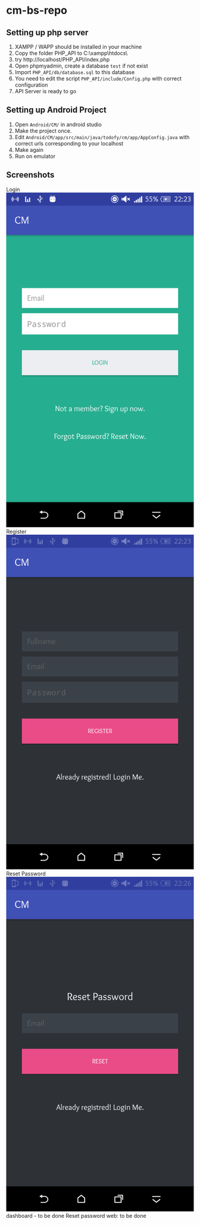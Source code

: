 # cm-bs-repo

## Setting up php server
1. XAMPP / WAPP should be installed in your machine
2. Copy the folder PHP_API to C:\xampp\htdocs\
3. try http://localhost/PHP_API/index.php
4. Open phpmyadmin, create a database `test` if not exist
5. Import `PHP_API/db/database.sql` to this database
6. You need to edit the script `PHP_API/include/Config.php` with correct configuration
7. API Server is ready to go


## Setting up Android Project
1. Open `Android/CM/` in android studio
2. Make the project once.
3. Edit `Android/CM/app/src/main/java/todofy/cm/app/AppConfig.java` with correct urls corresponding to your localhost
4. Make again
5. Run on emulator

## Screenshots
Login ![Login](SCREENSHOTS/Screenshot_20170428-222330.png)
Register ![Register](SCREENSHOTS/Screenshot_20170428-222340.png)
Reset Password ![Reset](SCREENSHOTS/Screenshot_20170428-222606.png)
dashboard - to be done
Reset password web: to be done
